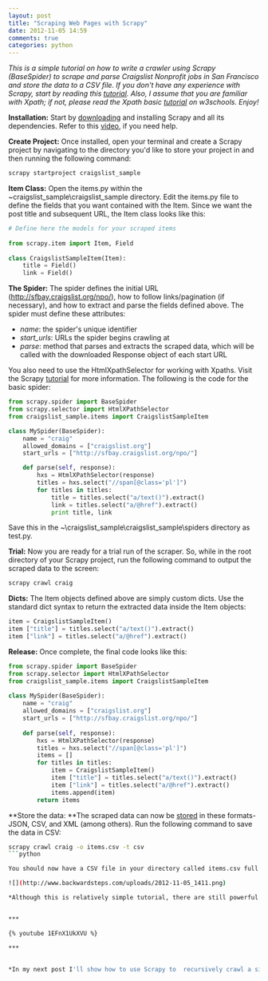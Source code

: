 ```yaml
---
layout: post
title: "Scraping Web Pages with Scrapy"
date: 2012-11-05 14:59
comments: true
categories: python
---
```


*This is a simple tutorial on how to write a crawler using Scrapy (BaseSpider) to scrape and parse Craigslist Nonprofit jobs in San Francisco and store the data to a CSV file. If you don't have any experience with Scrapy, start by reading this [tutorial](http://doc.scrapy.org/en/latest/intro/tutorial.html). Also, I assume that you are familiar with Xpath; if not, please read the Xpath basic [tutorial](http://w3schools.com/xpath/) on w3schools. Enjoy!*

**Installation:** Start by [downloading](http://scrapy.org/) and installing Scrapy and all its dependencies. Refer to this [video](http://www.youtube.com/watch?v=eEK2kmmvIdw), if you need help.

**Create Project:** Once installed, open your terminal and create a Scrapy project by navigating to the directory you'd like to store your project in and then running the following command: 

```python
scrapy startproject craigslist_sample
```

**Item Class:** Open the items.py within the ~craigslist\_sample\craigslist\_sample directory. Edit the items.py file to define the fields that you want contained with the Item. Since we want the post title and subsequent URL, the Item class looks like this:

```python
# Define here the models for your scraped items
 
from scrapy.item import Item, Field
 
class CraigslistSampleItem(Item):
	title = Field()
	link = Field()
```

**The Spider:** The spider defines the initial URL (http://sfbay.craigslist.org/npo/), how to follow links/pagination (if necessary), and how to extract and parse the fields defined above. The spider must define these attributes:

- *name*: the spider's unique identifier
- *start_urls*: URLs the spider begins crawling at
- *parse*: method that parses and extracts the scraped data, which will be called with the downloaded Response object of each start URL

You also need to use the HtmlXpathSelector for working with Xpaths. Visit the Scrapy [tutorial](http://doc.scrapy.org/en/0.16/) for more information. The following is the code for the basic spider:

```python
from scrapy.spider import BaseSpider
from scrapy.selector import HtmlXPathSelector
from craigslist_sample.items import CraigslistSampleItem

class MySpider(BaseSpider):
    name = "craig"
    allowed_domains = ["craigslist.org"]
    start_urls = ["http://sfbay.craigslist.org/npo/"]

    def parse(self, response):
        hxs = HtmlXPathSelector(response)
        titles = hxs.select("//span[@class='pl']")
        for titles in titles:
            title = titles.select("a/text()").extract()
            link = titles.select("a/@href").extract()
            print title, link
```

Save this in the ~\craigslist_sample\craigslist\_sample\spiders directory as test.py.

**Trial:** Now you are ready for a trial run of the scraper. So, while in the root directory of your Scrapy project, run the following command to output the scraped data to the screen:

```sh
scrapy crawl craig
```

**Dicts:** The Item objects defined above are simply custom dicts. Use the standard dict syntax to return the extracted data inside the Item objects:

```python
item = CraigslistSampleItem()
item ["title"] = titles.select("a/text()").extract()
item ["link"] = titles.select("a/@href").extract()
```

**Release:** Once complete, the final code looks like this:

```python
from scrapy.spider import BaseSpider
from scrapy.selector import HtmlXPathSelector
from craigslist_sample.items import CraigslistSampleItem
 
class MySpider(BaseSpider):
	name = "craig"
	allowed_domains = ["craigslist.org"]
	start_urls = ["http://sfbay.craigslist.org/npo/"]
 
	def parse(self, response):
		hxs = HtmlXPathSelector(response)
		titles = hxs.select("//span[@class='pl']")
		items = []
		for titles in titles:
			item = CraigslistSampleItem()
			item ["title"] = titles.select("a/text()").extract()
			item ["link"] = titles.select("a/@href").extract()
			items.append(item)
		return items
```

**Store the data: **The scraped data can now be [stored](http://doc.scrapy.org/en/0.16/topics/feed-exports.html#topics-feed-exports) in these formats- JSON, CSV, and XML (among others). Run the following command to save the data in CSV:

```sh
scrapy crawl craig -o items.csv -t csv
```python

You should now have a CSV file in your directory called items.csv full of data:

![](http://www.backwardsteps.com/uploads/2012-11-05_1411.png)

*Although this is relatively simple tutorial, there are still powerful things you can do by just customizing this basic script. Just remember to not overload the server on the website you are crawling. Scrapy allows you to set [delays](https://scrapy.readthedocs.org/en/latest/topics/settings.html?highlight=delay#download-delay) to throttle the crawling speed.*


***

{% youtube 1EFnX1UkXVU %}

***


*In my next post I'll show how to use Scrapy to  recursively crawl a site by following links. Until then, you can find the code for this project on [Github](https://github.com/mjhea0/Scrapy-Samples).*
